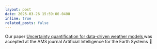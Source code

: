 ```yaml
---
layout: post
date: 2025-03-26 15:59:00-0400
inline: true
related_posts: false
---
```


Our paper [Uncertainty quantification for data-driven weather models ](https://doi.org/10.1175/AIES-D-24-0049.1) was accepted at the AMS journal Artificial Intelligence for the Earth Systems :tada:
